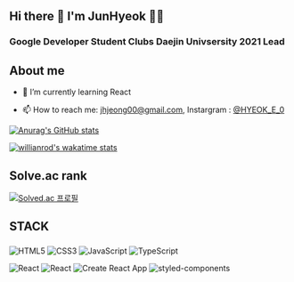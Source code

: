 ## Hi there 👋 I'm JunHyeok 👨‍💻 
### Google Developer Student Clubs Daejin Univsersity 2021 Lead
## About me

- 🌱 I’m currently learning React

- 📫 How to reach me: jhjeong00@gmail.com, Instargram : [@HYEOK_E_0](https://www.instagram.com/hyeok_e_0/) 



[![Anurag's GitHub stats](https://github-readme-stats.vercel.app/api?username=HyeokE&show_icons=true&theme=ayu-mirage&layout=compact)
](https://github.com/anuraghazra/github-readme-stats)


[![willianrod's wakatime stats](https://github-readme-stats.vercel.app/api/wakatime?username=HyeokE&theme=ayu-mirage&layout=compact)](https://github.com/anuraghazra/github-readme-stats)

## Solve.ac rank
[![Solved.ac
프로필](http://mazassumnida.wtf/api/pastel/generate_badge?boj=jhjeong00)](https://solved.ac/{jhjeong00})




## STACK
### <div align="center">
![HTML5](https://img.shields.io/badge/HTML5-E34F26.svg?style=flat-square&logo=HTML5&logoColor=white)
![CSS3](https://img.shields.io/badge/CSS3-1572B6.svg?style=flat-square&logo=CSS3&logoColor=white)
![JavaScript](https://img.shields.io/badge/JavaScript-F7DF1E.svg?style=flat-square&logo=JavaScript&logoColor=white)
![TypeScript](https://img.shields.io/badge/TypeScript-3178C6.svg?style=flat-square&logo=TypeScript&logoColor=white)

![React](https://img.shields.io/badge/React-61DAFB.svg?style=flat-square&logo=React&logoColor=white)
  ![React](https://img.shields.io/badge/ReactNative-61DAFB.svg?style=flat-square&logo=React&logoColor=white)
![Create React App](https://img.shields.io/badge/CreateReactApp-09D3AC.svg?style=flat-square&logo=CreateReactApp&logoColor=white)
![styled-components](https://img.shields.io/badge/styled-components-DB7093.svg?style=flat-square&logo=styled-components&logoColor=white)
<!-- ![Prettier](https://img.shields.io/badge/Prettier-F7B93E.svg?style=flat-square&logo=Prettier&logoColor=white)
![ESLint](https://img.shields.io/badge/ESLint-4B32C3.svg?style=flat-square&logo=ESLint&logoColor=white) -->
</div>

<!--
**HyeokE/HyeokE** is a ✨ _special_ ✨ repository because its `README.md` (this file) appears on your GitHub profile.

Here are some ideas to get you started:

- 🔭 I’m currently working on ...
- 🌱 I’m currently learning React
- 👯 I’m looking to collaborate on ...
- 🤔 I’m looking for help with ...
- 💬 Ask me about ...
- 📫 How to reach me: ...
- 😄 Pronouns: ...
- ⚡ Fun fact: ...
-->
